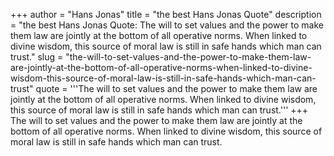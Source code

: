 +++
author = "Hans Jonas"
title = "the best Hans Jonas Quote"
description = "the best Hans Jonas Quote: The will to set values and the power to make them law are jointly at the bottom of all operative norms. When linked to divine wisdom, this source of moral law is still in safe hands which man can trust."
slug = "the-will-to-set-values-and-the-power-to-make-them-law-are-jointly-at-the-bottom-of-all-operative-norms-when-linked-to-divine-wisdom-this-source-of-moral-law-is-still-in-safe-hands-which-man-can-trust"
quote = '''The will to set values and the power to make them law are jointly at the bottom of all operative norms. When linked to divine wisdom, this source of moral law is still in safe hands which man can trust.'''
+++
The will to set values and the power to make them law are jointly at the bottom of all operative norms. When linked to divine wisdom, this source of moral law is still in safe hands which man can trust.
